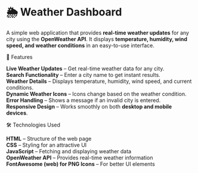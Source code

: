 # 🌦 Weather Dashboard

A simple web application that provides **real-time weather updates** for any city using the **OpenWeather API**. It displays **temperature, humidity, wind speed, and weather conditions** in an easy-to-use interface.

🚀 Features

**Live Weather Updates** – Get real-time weather data for any city.  
**Search Functionality** – Enter a city name to get instant results.  
**Weather Details** – Displays temperature, humidity, wind speed, and current conditions.  
**Dynamic Weather Icons** – Icons change based on the weather condition.  
**Error Handling** – Shows a message if an invalid city is entered.  
**Responsive Design** – Works smoothly on both **desktop and mobile devices**.  


🛠️ Technologies Used

**HTML** – Structure of the web page  
**CSS** – Styling for an attractive UI  
**JavaScript** – Fetching and displaying weather data  
**OpenWeather API** – Provides real-time weather information  
**FontAwesome (web) for PNG Icons** – For better UI elements
